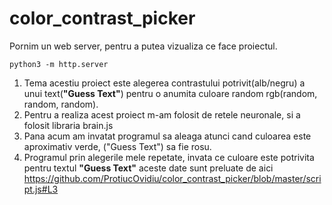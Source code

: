 # color_contrast_picker
Pornim un web server, pentru a putea vizualiza ce face proiectul.
 ```python3
 python3 -m http.server
 ```
1. Tema acestiu proiect este alegerea contrastului potrivit(alb/negru) a unui text(**"Guess Text"**) pentru o anumita culoare random rgb(random, random, random).
2. Pentru a realiza acest proiect m-am folosit de retele neuronale, si a folosit libraria brain.js
3. Pana acum am invatat programul sa aleaga atunci cand culoarea este aproximativ verde, ("Guess Text") sa fie rosu.
4. Programul prin alegerile mele repetate, invata ce culoare este potrivita pentru textul **"Guess Text"** aceste date sunt preluate de aici https://github.com/ProtiucOvidiu/color_contrast_picker/blob/master/script.js#L3
